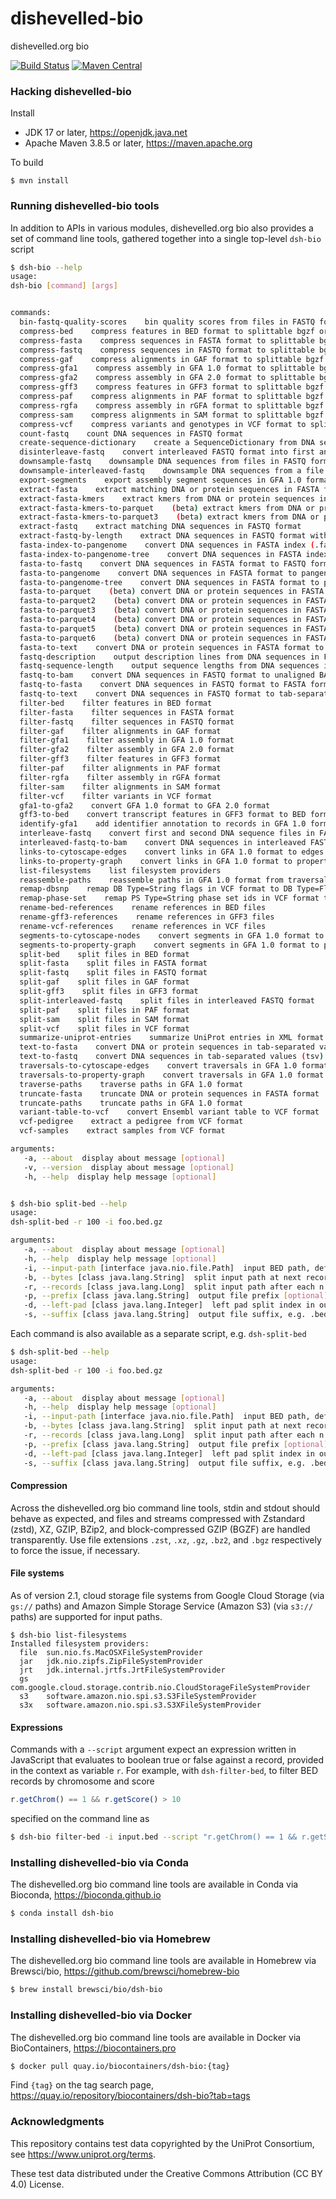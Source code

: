 # dishevelled-bio
dishevelled.org bio

[![Build Status](https://travis-ci.org/heuermh/dishevelled-bio.svg?branch=master)](https://travis-ci.org/heuermh/dishevelled-bio)
[![Maven Central](https://img.shields.io/maven-central/v/org.dishevelled/dsh-bio.svg?maxAge=600)](http://search.maven.org/#search%7Cga%7C1%7Corg.dishevelled)


### Hacking dishevelled-bio

Install

 * JDK 17 or later, https://openjdk.java.net
 * Apache Maven 3.8.5 or later, https://maven.apache.org

To build

    $ mvn install


### Running dishevelled-bio tools

In addition to APIs in various modules, dishevelled.org bio also provides a set of
command line tools, gathered together into a single top-level `dsh-bio` script

```bash
$ dsh-bio --help
usage:
dsh-bio [command] [args]


commands:
  bin-fastq-quality-scores    bin quality scores from files in FASTQ format
  compress-bed    compress features in BED format to splittable bgzf or bzip2 compression codecs
  compress-fasta    compress sequences in FASTA format to splittable bgzf or bzip2 compression codecs
  compress-fastq    compress sequences in FASTQ format to splittable bgzf or bzip2 compression codecs
  compress-gaf    compress alignments in GAF format to splittable bgzf or bzip2 compression codecs
  compress-gfa1    compress assembly in GFA 1.0 format to splittable bgzf or bzip2 compression codecs
  compress-gfa2    compress assembly in GFA 2.0 format to splittable bgzf or bzip2 compression codecs
  compress-gff3    compress features in GFF3 format to splittable bgzf or bzip2 compression codecs
  compress-paf    compress alignments in PAF format to splittable bgzf or bzip2 compression codecs
  compress-rgfa    compress assembly in rGFA format to splittable bgzf or bzip2 compression codecs
  compress-sam    compress alignments in SAM format to splittable bgzf or bzip2 compression codecs
  compress-vcf    compress variants and genotypes in VCF format to splittable bgzf or bzip2 compression codecs
  count-fastq    count DNA sequences in FASTQ format
  create-sequence-dictionary    create a SequenceDictionary from DNA sequences in FASTA format
  disinterleave-fastq    convert interleaved FASTQ format into first and second DNA sequence files in FASTQ format
  downsample-fastq    downsample DNA sequences from files in FASTQ format
  downsample-interleaved-fastq    downsample DNA sequences from a file in interleaved FASTQ format
  export-segments    export assembly segment sequences in GFA 1.0 format to FASTA format
  extract-fasta    extract matching DNA or protein sequences in FASTA format
  extract-fasta-kmers    extract kmers from DNA or protein sequences in FASTA format
  extract-fasta-kmers-to-parquet    (beta) extract kmers from DNA or protein sequences in FASTA format to Parquet format
  extract-fasta-kmers-to-parquet3    (beta) extract kmers from DNA or protein sequences in FASTA format to Parquet format
  extract-fastq    extract matching DNA sequences in FASTQ format
  extract-fastq-by-length    extract DNA sequences in FASTQ format with a range of lengths
  fasta-index-to-pangenome    convert DNA sequences in FASTA index (.fai) format to pangenome text format
  fasta-index-to-pangenome-tree    convert DNA sequences in FASTA index (.fai) format to pangenome tree format
  fasta-to-fastq    convert DNA sequences in FASTA format to FASTQ format
  fasta-to-pangenome    convert DNA sequences in FASTA format to pangenome text format
  fasta-to-pangenome-tree    convert DNA sequences in FASTA format to pangenome tree format
  fasta-to-parquet    (beta) convert DNA or protein sequences in FASTA format to Parquet format
  fasta-to-parquet2    (beta) convert DNA or protein sequences in FASTA format to Parquet format, with transaction size
  fasta-to-parquet3    (beta) convert DNA or protein sequences in FASTA format to Parquet format, with partition size
  fasta-to-parquet4    (beta) convert DNA or protein sequences in FASTA format to Parquet format, with flush after
  fasta-to-parquet5    (beta) convert DNA or protein sequences in FASTA format to Parquet format, per thread output
  fasta-to-parquet6    (beta) convert DNA or protein sequences in FASTA format to Parquet format, per thread output, no view
  fasta-to-text    convert DNA or protein sequences in FASTA format to tab-separated values (tsv) text format
  fastq-description    output description lines from DNA sequences in FASTQ format
  fastq-sequence-length    output sequence lengths from DNA sequences in FASTQ format
  fastq-to-bam    convert DNA sequences in FASTQ format to unaligned BAM format
  fastq-to-fasta    convert DNA sequences in FASTQ format to FASTA format
  fastq-to-text    convert DNA sequences in FASTQ format to tab-separated values (tsv) text format
  filter-bed    filter features in BED format
  filter-fasta    filter sequences in FASTA format
  filter-fastq    filter sequences in FASTQ format
  filter-gaf    filter alignments in GAF format
  filter-gfa1    filter assembly in GFA 1.0 format
  filter-gfa2    filter assembly in GFA 2.0 format
  filter-gff3    filter features in GFF3 format
  filter-paf    filter alignments in PAF format
  filter-rgfa    filter assembly in rGFA format
  filter-sam    filter alignments in SAM format
  filter-vcf    filter variants in VCF format
  gfa1-to-gfa2    convert GFA 1.0 format to GFA 2.0 format
  gff3-to-bed    convert transcript features in GFF3 format to BED format
  identify-gfa1    add identifier annotation to records in GFA 1.0 format
  interleave-fastq    convert first and second DNA sequence files in FASTQ format to interleaved FASTQ format
  interleaved-fastq-to-bam    convert DNA sequences in interleaved FASTQ format to unaligned BAM format
  links-to-cytoscape-edges    convert links in GFA 1.0 format to edges.txt format for Cytoscape
  links-to-property-graph    convert links in GFA 1.0 format to property graph CSV format
  list-filesystems    list filesystem providers
  reassemble-paths    reassemble paths in GFA 1.0 format from traversal records
  remap-dbsnp    remap DB Type=String flags in VCF format to DB Type=Flag and dbsnp Type=String fields
  remap-phase-set    remap PS Type=String phase set ids in VCF format to PS Type=Integer
  rename-bed-references    rename references in BED files
  rename-gff3-references    rename references in GFF3 files
  rename-vcf-references    rename references in VCF files
  segments-to-cytoscape-nodes    convert segments in GFA 1.0 format to nodes.txt format for Cytoscape
  segments-to-property-graph    convert segments in GFA 1.0 format to property graph CSV format
  split-bed    split files in BED format
  split-fasta    split files in FASTA format
  split-fastq    split files in FASTQ format
  split-gaf    split files in GAF format
  split-gff3    split files in GFF3 format
  split-interleaved-fastq    split files in interleaved FASTQ format
  split-paf    split files in PAF format
  split-sam    split files in SAM format
  split-vcf    split files in VCF format
  summarize-uniprot-entries    summarize UniProt entries in XML format
  text-to-fasta    convert DNA or protein sequences in tab-separated values (tsv) text format to FASTA format
  text-to-fastq    convert DNA sequences in tab-separated values (tsv) text format to FASTQ format
  traversals-to-cytoscape-edges    convert traversals in GFA 1.0 format to edges.txt format for Cytoscape
  traversals-to-property-graph    convert traversals in GFA 1.0 format to property graph CSV format
  traverse-paths    traverse paths in GFA 1.0 format
  truncate-fasta    truncate DNA or protein sequences in FASTA format
  truncate-paths    truncate paths in GFA 1.0 format
  variant-table-to-vcf    convert Ensembl variant table to VCF format
  vcf-pedigree    extract a pedigree from VCF format
  vcf-samples    extract samples from VCF format

arguments:
   -a, --about  display about message [optional]
   -v, --version  display about message [optional]
   -h, --help  display help message [optional]


$ dsh-bio split-bed --help
usage:
dsh-split-bed -r 100 -i foo.bed.gz

arguments:
   -a, --about  display about message [optional]
   -h, --help  display help message [optional]
   -i, --input-path [interface java.nio.file.Path]  input BED path, default stdin [optional]
   -b, --bytes [class java.lang.String]  split input path at next record after each n bytes [optional]
   -r, --records [class java.lang.Long]  split input path after each n records [optional]
   -p, --prefix [class java.lang.String]  output file prefix [optional]
   -d, --left-pad [class java.lang.Integer]  left pad split index in output file name [optional]
   -s, --suffix [class java.lang.String]  output file suffix, e.g. .bed.gz [optional]
```

Each command is also available as a separate script, e.g. `dsh-split-bed`

```bash
$ dsh-split-bed --help
usage:
dsh-split-bed -r 100 -i foo.bed.gz

arguments:
   -a, --about  display about message [optional]
   -h, --help  display help message [optional]
   -i, --input-path [interface java.nio.file.Path]  input BED path, default stdin [optional]
   -b, --bytes [class java.lang.String]  split input path at next record after each n bytes [optional]
   -r, --records [class java.lang.Long]  split input path after each n records [optional]
   -p, --prefix [class java.lang.String]  output file prefix [optional]
   -d, --left-pad [class java.lang.Integer]  left pad split index in output file name [optional]
   -s, --suffix [class java.lang.String]  output file suffix, e.g. .bed.gz [optional]
```


#### Compression

Across the dishevelled.org bio command line tools, stdin and stdout should behave as expected,
and files and streams compressed with Zstandard (zstd), XZ, GZIP, BZip2, and block-compressed GZIP
(BGZF) are handled transparently. Use file extensions `.zst`, `.xz`, `.gz`, `.bz2`, and `.bgz`
respectively to force the issue, if necessary.


#### File systems

As of version 2.1, cloud storage file systems from Google Cloud Storage (via `gs://` paths)
and Amazon Simple Storage Service (Amazon S3) (via `s3://` paths) are supported for input paths.

```
$ dsh-bio list-filesystems
Installed filesystem providers:
  file	sun.nio.fs.MacOSXFileSystemProvider
  jar	jdk.nio.zipfs.ZipFileSystemProvider
  jrt	jdk.internal.jrtfs.JrtFileSystemProvider
  gs	com.google.cloud.storage.contrib.nio.CloudStorageFileSystemProvider
  s3	software.amazon.nio.spi.s3.S3FileSystemProvider
  s3x	software.amazon.nio.spi.s3.S3XFileSystemProvider
```


#### Expressions

Commands with a `--script` argument expect an expression written in JavaScript that evaluates
to boolean true or false against a record, provided in the context as variable `r`.  For example,
with `dsh-filter-bed`, to filter BED records by chromosome and score

```javascript
r.getChrom() == 1 && r.getScore() > 10
```
specified on the command line as

```bash
$ dsh-bio filter-bed -i input.bed --script "r.getChrom() == 1 && r.getScore() > 10"
```


### Installing dishevelled-bio via Conda

The dishevelled.org bio command line tools are available in Conda via Bioconda, https://bioconda.github.io

```bash
$ conda install dsh-bio
```


### Installing dishevelled-bio via Homebrew

The dishevelled.org bio command line tools are available in Homebrew via Brewsci/bio, https://github.com/brewsci/homebrew-bio

```bash
$ brew install brewsci/bio/dsh-bio
```


### Installing dishevelled-bio via Docker

The dishevelled.org bio command line tools are available in Docker via BioContainers, https://biocontainers.pro

```bash
$ docker pull quay.io/biocontainers/dsh-bio:{tag}
```

Find `{tag}` on the tag search page, https://quay.io/repository/biocontainers/dsh-bio?tab=tags


### Acknowledgments

This repository contains test data copyrighted by the UniProt Consortium, see https://www.uniprot.org/terms.

These test data distributed under the Creative Commons Attribution (CC BY 4.0) License.
